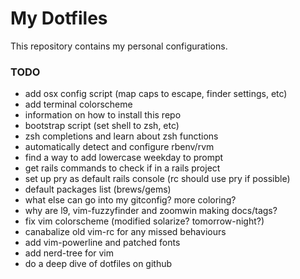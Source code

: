 # My Dotfiles
This repository contains my personal configurations.

### TODO
* add osx config script (map caps to escape, finder settings, etc)
* add terminal colorscheme
* information on how to install this repo
* bootstrap script (set shell to zsh, etc)
* zsh completions and learn about zsh functions
* automatically detect and configure rbenv/rvm
* find a way to add lowercase weekday to prompt
* get rails commands to check if in a rails project
* set up pry as default rails console (rc should use pry if possible)
* default packages list (brews/gems)
* what else can go into my gitconfig? more coloring?
* why are l9, vim-fuzzyfinder and zoomwin making docs/tags?
* fix vim colorscheme (modified solarize? tomorrow-night?)
* canabalize old vim-rc for any missed behaviours
* add vim-powerline and patched fonts
* add nerd-tree for vim
* do a deep dive of dotfiles on github
